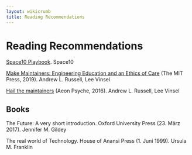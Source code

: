 ```yaml
---
layout: wikicrumb 
title: Reading Recommendations
---
```

# Reading Recommendations

[Space10 Playbook][1]. Space10

[Make Maintainers: Engineering Education and an Ethics of Care][2] (The MIT Press, 2019).  Andrew L. Russell, Lee Vinsel

[Hail the maintainers][3] (Aeon Psyche, 2016). Andrew L. Russell, Lee Vinsel

## Books

The Future: A very short introduction. Oxford University Press (23. März 2017). Jennifer M. Gildey 

The real world of Technology. House of Anansi Press (1. Juni 1999). Ursula M. Franklin

[1]:	https://de.scribd.com/document/402863566/space-10-playbook
[2]:	https://vtechworks.lib.vt.edu/handle/10919/89518
[3]:	https://aeon.co/essays/innovation-is-overvalued-maintenance-often-matters-more